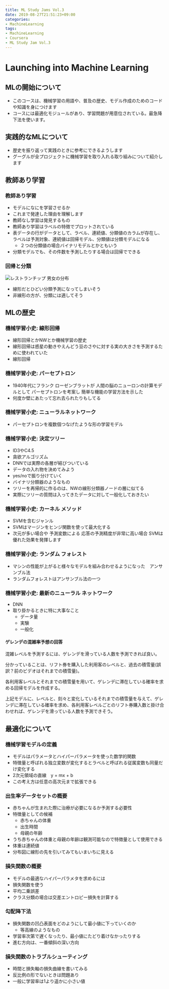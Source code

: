 ```yaml
---
title: ML Study Jams Vol.3
date: 2019-08-27T21:51:23+09:00
categories:
- MachineLearning
tags:
- MachineLearning
- Coursera
- ML Study Jam Vol.3
---
```


# Launching into Machine Learning

## MLの開始について

- このコースは、機械学習の用語や、普及の歴史、モデル作成のためのコードや知識を身につけます
- コースには最適化モジュールがあり、学習問題が用意位されている。最急降下法を使います。

## 実践的なMLについて

- 歴史を振り返って実践のときに参考にできるようします
- グーグルが全プロジェクトに機械学習を取り入れる取り組みについて紹介します

## 教師あり学習

### 教師あり学習

- モデルになにを学習させるか
- これまで発達した理由を理解します
- 教師なし学習は発見するもの
- 教師あり学習はラベルの特徴でプロットされている
- 表データの行がデータとして、ラベル、連続値、分類値のカラムが存在し、ラベルは予測対象、連続値は回帰モデル、分類値は分類モデルになる
  - ２つの分類値の場合バイナリモデルとかともいう
- 分類モデルでも、その件数を予測したりする場合は回帰でできる

### 回帰と分類

![レストランチップ 男女の分布](/img/2019-08-27-22-24-17.png)

- 線形だとひどい分類予測になってしまいそう
- 非線形の方が、分類には適してそう

## MLの歴史

### 機械学習小史: 線形回帰

- 線形回帰とかNWとか機械学習の歴史
- 線形回帰は惑星の動きやえんどう豆のさやに対する実の大きさを予測するために使われていた
- 線形回帰

### 機械学習小史: パーセプトロン

- 1940年代にフランク ローゼンブラットが 人間の脳のニューロンの計算モデルとして パーセプトロンを考案し 簡単な機能の学習方法を示した
- 何度か壁にあたって忘れ去られたりもしてる

### 機械学習小史: ニューラルネットワーク

- パーセプトロンを複数個つなげたような形の学習モデル

### 機械学習小史: 決定ツリー

- ID3やC4.5
- 貪欲アルゴリズム
- DNNでは実際の各層が結びついている
- データの入れ物を決めてみよう
- yes/noで振り分けていく
- バイナリ分類器のようなもの
- ツリーを再帰的に作るのは、NWの線形分類器ノードの層に似てる
- 実際にツリーの質問は入ってきたデータに対して一般化しておきたい
  
### 機械学習小史: カーネル メソッド

- SVMを含むジャンル
- SVMはマージンをヒンジ関数を使って最大化する
- 次元が多い場合や 予測変数による 応答の予測精度が非常に高い場合 SVMは優れた効果を発揮します 

### 機械学習小史: ランダム フォレスト

- マシンの性能が上がると様々なモデルを組み合わせるようになった　アンサンブル法
- ランダムフォレストはアンサンブル法の一つ

### 機械学習小史: 最新のニューラル ネットワーク

- DNN
- 取り掛かるときに特に大事なこと
  - データ量
  - 実験
  - 一般化

#### ゲレンデの混雑率予想の回答

混雑レベルを予測するには、ゲレンデを滑っている人数を予測できれば良い。

分かっていることは、リフト券を購入した利用客のレベルと、過去の積雪量(誤訳？前のビデオはそれまでの積雪量)。

各利用客レベルとそれまでの積雪量を用いて、ゲレンデに滞在している確率を求める回帰モデルを作成する。

上記モデルに、レベルと、刻々と変化しているそれまでの積雪量を与えて、ゲレンデに滞在している確率を求め、各利用客レベルごとのリフト券購入数と掛け合わせれば、ゲレンデを滑っている人数を予測できそう。

## 最適化について

### 機械学習モデルの定義

- モデルはパラメータとハイパーパラメータを使った数学的関数
- 特徴量と呼ばれる独立変数が変化するとラベルと呼ばれる従属変数も同量だけ変化する
- 2次元領域の直線　y = mx + b
- この考え方は任意の高次元まで拡張できる

### 出生率データセットの概要

- 赤ちゃんが生まれた際に治療が必要になるか予測する必要性
- 特徴量としての候補
  - 赤ちゃんの体重
  - 出生時間
  - 母親の年齢
- うち赤ちゃんの体重と母親の年齢は観測可能なので特徴量として使用できる
- 体重は連続値
- 分布図に線形の先を引いてみてもいまいちに見える

### 損失関数の概要

- モデルの最適なハイパーパラメタを求めるには
- 損失関数を使う
- 平均二乗誤差
- クラス分類の場合は交差エントロピー損失を計算する

### 勾配降下法

- 損失関数の凹凸表面をどのようにして最小値に下っていくのか
  - 等高線のようなもの
- 学習率次第で遅くなったり、最小値にたどり着けなかったりする
- 進む方向は、一番傾斜の深い方向

### 損失関数のトラブルシューティング

- 時間と損失軸の損失曲線を書いてみる
- 反比例の形でないときは問題あり
- 一般に学習率は1より遥かに小さい値
